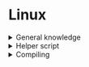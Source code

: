 # Linux

<details>
  <summary>General knowledge</summary>

# Configs
The kernel config defines what features the kernel has at build time.<br>
You can view what config you're running on your system right now by running `zcat /proc/config.gz`<br>
In the future i'll add a place for people to submit their configs to this repo.<br>

# Modules
Modules can usually be set to 3 different states:<br>
1. `[ ]` Disabled - The module will not be built or included and cannot be used later<br>
2. `[m]` Module - The module will be built but will only be loaded or used if needed<br>
3. `[*]` Baked in - The module will always be loaded<br>

Disabling features you usually don't use will reduce the time it takes to compile and reduce the size of the kernel.<br>
But it also means that you won't be able to use whatever feature you disabled at a later time without recompiling the kernel.<br>

Modules are great since you can build basically everything and only load what you need and use dynamically.<br>
However this sometimes means you have to rely on initramfs to load storage or filesystem modules.<br>

Baking in modules is usually good critical or important modules such as storage, filesystems, framebuffer, ect..<br>
Of course baking in everything is a terrible idea as it wastes memory if you're not using something.<br>
<br>

# Sources & Forks
There are tons of forks out there, Most notably being vendor kernels and mainline forks.<br>
Vendor kernels are typically kernels provided by the OEM to be used by the specific board they provide.<br>
Those forks tend to have device specific configs that only include support for hardware relevant to that platform.<br>

Vendor kernels are sadly known to be very outdated and horrible to use,<br>
You either need an old version of gcc to compile them, Or they outright don't compile at all.<br>

Mainline forks on the otherhand are kernels for development and testing patches before they are sent to mainline.<br>
These kernels tend to use more or less the latest version of linux available at the time.<br>
</details>

<details>
  <summary>Helper script</summary>
<br>

# Helper script
Linux compilation is sometimes tedious or annoying, So i wrote a [helper script](./scripts/kbuild.sh) to streamline a bit of that workflow.<br>

### Functions:
* build - builds the kernel
* dtb - only compiles/recompiles device trees (In case you made changes)
* cfg - if no argument is specified it will list available kernel configs (eg: defconfig) otherwise it will load the specified config
* config - shows a configuration menu
* generate - generates the necessary files for installation
* install - installs the kernel
* update - updates the kernel repository
* patch - applies a patch from a mailing list
* clean - cleans the build
<br>

### Features:
* automatic cross compilation - You need to run `kbuild.sh clean` if you start compiling on one arch and continue on another
* native optimizations - There are some compile flags that are specific to some architectures
* device profiles - Builds are separated into their own folder allowing you to build different kernels for different devices from the same repository

> **Note**<br>
> When creating a profile the native optimizations will use what's appropriate for the machine running the command.<br>
> So generate device_profile on the target machine and copy it to the compiler machine.

> **Note**<br>
> When generating the kernel files it will copy everything you need to /tmp/kernel. (Device tree support will come soon)<br>
> You can then copy those files to your target device.
</details>

<details>
  <summary>Compiling</summary>

# Compiling

1. Start by downloading or cloning a kernel.<br>
`git clone --depth 1 https://git.kernel.org/pub/scm/linux/kernel/git/torvalds/linux.git`<br>

2. Navigate to the kernel directory.<br>
`cd linux`

3. Generate __device_profile__ by running.<br>
`kbuild.sh`

4. List and select a config.<br>
`kbuild.sh cfg` then `kbuild.sh cfg yourconfig` (eg. defconfig)<br>

5. (Optional) Customize the kernel.<br>
`kbuild.sh config`

6. Compile the kernel.<br>
`kbuild.sh build`

7. Generate necessary files.<br>
`kbuild.sh generate`

8. (Optional) Install to the current running system.<br>
`kbuild.sh`
<br>
</details>
